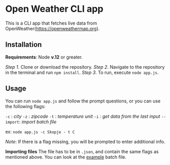 # Open Weather CLI app

This is a CLI app that fetches live data from OpenWeather(https://openweathermap.org).

## Installation
**Requirements**: Node **v.12** or greater.

*Step 1*. Clone or download the repository.
*Step 2*. Navigate to the repository in the terminal and run `npm install`.
*Step 3*. To run, execute `node app.js`.

## Usage
You can run `node app.js` and follow the prompt questions, or you can use the following flags:

`-c` : *city*
`-z` : *zipcode*
`-t` : *temperature unit*
`-i` : *get data from the last input*
`--import`: *import batch file*

ex:
```node app.js -c Skopje - t C```

*Note*: If there is a flag missing, you will be prompted to enter additional info.

**Importing files**
The file has to be in `.json`, and contain the same flags as mentioned above. 
You can look at the [example](https://github.com/BStojanoska/weather-app/blob/master/batchImport.json) batch file.